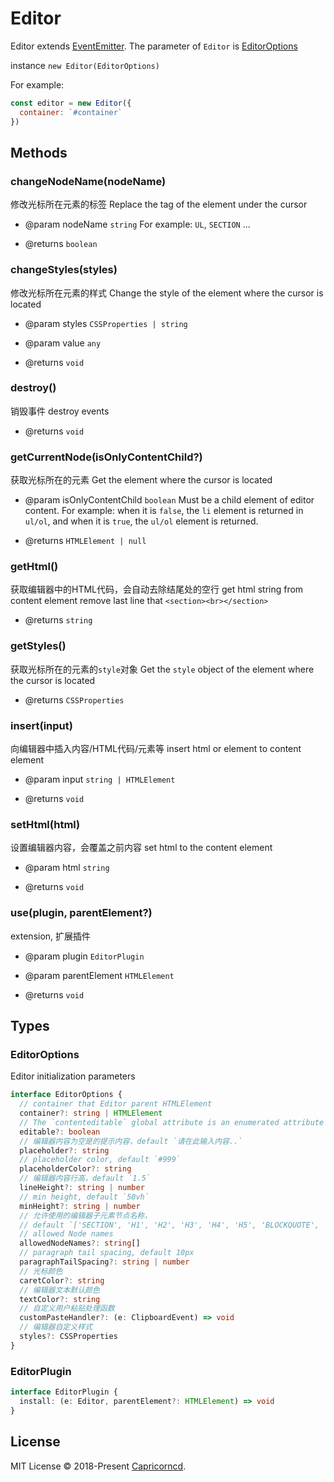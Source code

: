 # Editor

Editor extends [EventEmitter](./EventEmitter.md). The parameter of `Editor` is [EditorOptions](#EditorOptions)

instance `new Editor(EditorOptions)`

For example:

 ```js
 const editor = new Editor({
   container: `#container`
 })
 ```

## Methods

### changeNodeName(nodeName)

修改光标所在元素的标签
Replace the tag of the element under the cursor

- @param nodeName `string` For example: `UL`, `SECTION` ...

- @returns `boolean`

### changeStyles(styles)

修改光标所在元素的样式
Change the style of the element where the cursor is located

- @param styles `CSSProperties | string`
- @param value `any`

- @returns `void`

### destroy()

销毁事件
destroy events

- @returns `void`

### getCurrentNode(isOnlyContentChild?)

获取光标所在的元素
Get the element where the cursor is located

- @param isOnlyContentChild `boolean` Must be a child element of editor content. For example: when it is `false`, the `li` element is returned in `ul/ol`, and when it is `true`, the `ul/ol` element is returned.

- @returns `HTMLElement | null`

### getHtml()

获取编辑器中的HTML代码，会自动去除结尾处的空行
get html string from content element
remove last line that `<section><br></section>`

- @returns `string`

### getStyles()

获取光标所在的元素的`style`对象
Get the `style` object of the element where the cursor is located

- @returns `CSSProperties`

### insert(input)

向编辑器中插入内容/HTML代码/元素等
insert html or element to content element

- @param input `string | HTMLElement`

- @returns `void`

### setHtml(html)

设置编辑器内容，会覆盖之前内容
set html to the content element

- @param html `string`

- @returns `void`

### use(plugin, parentElement?)

extension, 扩展插件

- @param plugin `EditorPlugin`
- @param parentElement `HTMLElement`

- @returns `void`

## Types

### EditorOptions

Editor initialization parameters

```ts
interface EditorOptions {
  // container that Editor parent HTMLElement
  container?: string | HTMLElement
  // The `contenteditable` global attribute is an enumerated attribute indicating if the element should be editable by the user. If so, the browser modifies its widget to allow editing. default `true`.
  editable?: boolean
  // 编辑器内容为空是的提示内容，default `请在此输入内容..`
  placeholder?: string
  // placeholder color, default `#999`
  placeholderColor?: string
  // 编辑器内容行高，default `1.5`
  lineHeight?: string | number
  // min height, default `50vh`
  minHeight?: string | number
  // 允许使用的编辑器子元素节点名称，
  // default `['SECTION', 'H1', 'H2', 'H3', 'H4', 'H5', 'BLOCKQUOTE', 'UL', 'OL']`
  // allowed Node names
  allowedNodeNames?: string[]
  // paragraph tail spacing, default 10px
  paragraphTailSpacing?: string | number
  // 光标颜色
  caretColor?: string
  // 编辑器文本默认颜色
  textColor?: string
  // 自定义用户粘贴处理函数
  customPasteHandler?: (e: ClipboardEvent) => void
  // 编辑器自定义样式
  styles?: CSSProperties
}
```

### EditorPlugin

```ts
interface EditorPlugin {
  install: (e: Editor, parentElement?: HTMLElement) => void
}
```

## License

MIT License © 2018-Present [Capricorncd](https://github.com/capricorncd).